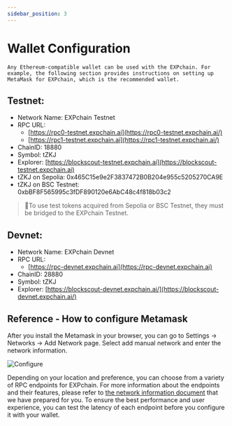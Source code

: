 ```yaml
---
sidebar_position: 3
---
```


# Wallet Configuration

    Any Ethereum-compatible wallet can be used with the EXPchain. For example, the following section provides instructions on setting up MetaMask for EXPchain, which is the recommended wallet.

## Testnet:

- Network Name: EXPchain Testnet
- RPC URL:
  - [https://rpc0-testnet.expchain.ai](https://rpc0-testnet.expchain.ai/)
  - [https://rpc1-testnet.expchain.ai](https://rpc1-testnet.expchain.ai/)
- ChainID: 18880
- Symbol: tZKJ
- Explorer: [https://blockscout-testnet.expchain.ai](https://blockscout-testnet.expchain.ai)
- tZKJ on Sepolia: 0x465C15e9e2F3837472B0B204e955c5205270CA9E
- tZKJ on BSC Testnet: 0xbBF8F565995c3fDF890120e6AbC48c4f818b03c2

> 🌟To use test tokens acquired from Sepolia or BSC Testnet, they must be bridged to the EXPchain Testnet.

## Devnet:

- Network Name: EXPchain Devnet
- RPC URL:
  - [https://rpc-devnet.expchain.ai](https://rpc-devnet.expchain.ai)
- ChainID: 28880
- Symbol: tZKJ
- Explorer: [https://blockscout-devnet.expchain.ai/](https://blockscout-devnet.expchain.ai/)

## Reference - How to configure Metamask

After you install the Metamask in your browser, you can go to Settings → Networks → Add Network page. Select add manual network and enter the network information.

![Configure](https://storage.googleapis.com/polyhedra-img/images/prod/Configure.png)

Depending on your location and preference, you can choose from a variety of RPC endpoints for EXPchain. For more information about the endpoints and their features, please refer to [the network information document](002-rpc.md) that we have prepared for you. To ensure the best performance and user experience, you can test the latency of each endpoint before you configure it with your wallet.
